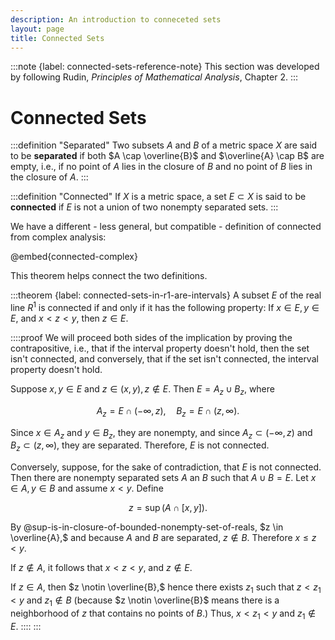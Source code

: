 ```yaml
---
description: An introduction to conneceted sets
layout: page
title: Connected Sets
---
```


:::note {label: connected-sets-reference-note}
This section was developed by following Rudin, *Principles of Mathematical Analysis*, Chapter 2.
:::

# Connected Sets

:::definition "Separated"
Two subsets $A$ and $B$ of a metric space $X$ are said to be **separated** if both $A \cap \overline{B}$ and $\overline{A} \cap B$ are empty, i.e., if no point of $A$ lies in the closure of $B$ and no point of $B$ lies in the closure of $A.$
:::

:::definition "Connected"
If $X$ is a metric space, a set $E \subset X$ is said to be **connected** if $E$ is not a union of two nonempty separated sets.
:::

We have a different - less general, but compatible - definition of connected from complex analysis:

@embed{connected-complex}

This theorem helps connect the two definitions.

:::theorem {label: connected-sets-in-r1-are-intervals}
A subset $E$ of the real line $R^1$ is connected if and only if it has the following property: If $x \in E, y \in E,$ and $x < z < y,$ then $z \in E.$

::::proof
We will proceed both sides of the implication by proving the contrapositive, i.e., that if the interval property doesn't hold, then the set isn't connected, and conversely, that if the set isn't connected, the interval property doesn't hold.

Suppose $x, y \in E$ and $z \in (x, y), z \notin E.$ Then $E = A_z \cup B_z,$ where

$$ A_z = E \cap (- \infty, z), \quad B_z = E \cap (z, \infty). $$

Since $x \in A_z$ and $y \in B_z,$ they are nonempty, and since $A_z \subset (- \infty, z)$ and $B_z \subset (z, \infty),$ they are separated. Therefore, $E$ is not connected.

Conversely, suppose, for the sake of contradiction, that $E$ is not connected. Then there are nonempty separated sets $A$ an $B$ such that $A \cup B = E.$ Let $x \in A, y \in B$ and assume $x < y.$ Define

$$ z = \sup{(A \cap [x, y])}. $$

By @sup-is-in-closure-of-bounded-nonempty-set-of-reals, $z \in \overline{A},$ and because $A$ and $B$ are separated, $z \notin B.$ Therefore $x \leq z < y.$

If $z \notin A,$ it follows that $x < z < y,$ and $z \notin E.$

If $z \in A,$ then $z \notin \overline{B},$ hence there exists $z_1$ such that $z < z_1 < y$ and $z_1 \notin B$ (because $z \notin \overline{B}$ means there is a neighborhood of $z$ that contains no points of $B$.) Thus, $x < z_1 < y$ and $z_1 \notin E.$
::::
:::
